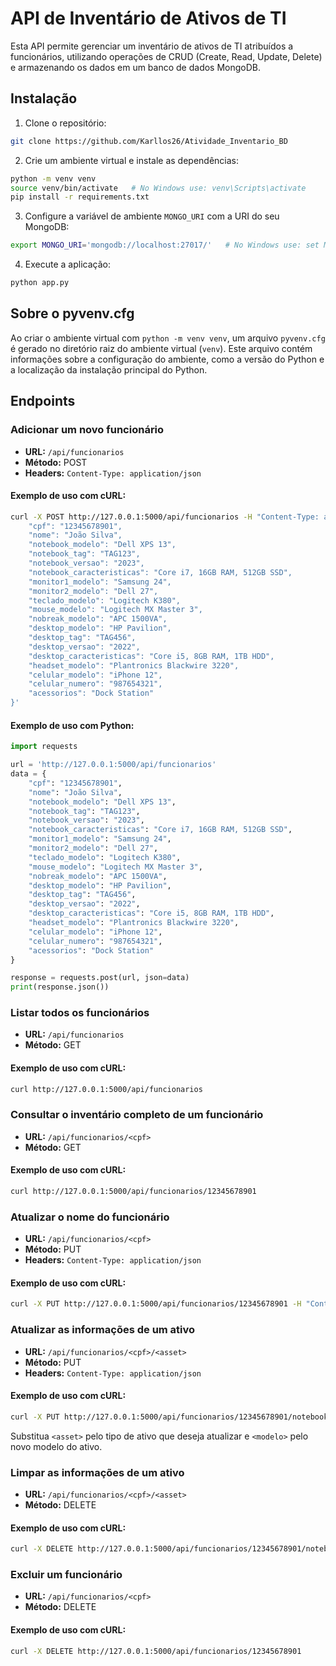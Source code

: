 # API de Inventário de Ativos de TI

Esta API permite gerenciar um inventário de ativos de TI atribuídos a funcionários, utilizando operações de CRUD (Create, Read, Update, Delete) e armazenando os dados em um banco de dados MongoDB.

## Instalação

1. Clone o repositório:

```bash
git clone https://github.com/Karllos26/Atividade_Inventario_BD
```

2. Crie um ambiente virtual e instale as dependências:

```bash
python -m venv venv
source venv/bin/activate   # No Windows use: venv\Scripts\activate
pip install -r requirements.txt
```

3. Configure a variável de ambiente `MONGO_URI` com a URI do seu MongoDB:

```bash
export MONGO_URI='mongodb://localhost:27017/'   # No Windows use: set MONGO_URI='mongodb://localhost:27017/'
```

4. Execute a aplicação:

```bash
python app.py
```

## Sobre o pyvenv.cfg

Ao criar o ambiente virtual com `python -m venv venv`, um arquivo `pyvenv.cfg` é gerado no diretório raiz do ambiente virtual (`venv`). Este arquivo contém informações sobre a configuração do ambiente, como a versão do Python e a localização da instalação principal do Python.

## Endpoints

### Adicionar um novo funcionário

- **URL:** `/api/funcionarios`
- **Método:** POST
- **Headers:** `Content-Type: application/json`

#### Exemplo de uso com cURL:

```bash
curl -X POST http://127.0.0.1:5000/api/funcionarios -H "Content-Type: application/json" -d '{
    "cpf": "12345678901",
    "nome": "João Silva",
    "notebook_modelo": "Dell XPS 13",
    "notebook_tag": "TAG123",
    "notebook_versao": "2023",
    "notebook_caracteristicas": "Core i7, 16GB RAM, 512GB SSD",
    "monitor1_modelo": "Samsung 24",
    "monitor2_modelo": "Dell 27",
    "teclado_modelo": "Logitech K380",
    "mouse_modelo": "Logitech MX Master 3",
    "nobreak_modelo": "APC 1500VA",
    "desktop_modelo": "HP Pavilion",
    "desktop_tag": "TAG456",
    "desktop_versao": "2022",
    "desktop_caracteristicas": "Core i5, 8GB RAM, 1TB HDD",
    "headset_modelo": "Plantronics Blackwire 3220",
    "celular_modelo": "iPhone 12",
    "celular_numero": "987654321",
    "acessorios": "Dock Station"
}'
```

#### Exemplo de uso com Python:

```python
import requests

url = 'http://127.0.0.1:5000/api/funcionarios'
data = {
    "cpf": "12345678901",
    "nome": "João Silva",
    "notebook_modelo": "Dell XPS 13",
    "notebook_tag": "TAG123",
    "notebook_versao": "2023",
    "notebook_caracteristicas": "Core i7, 16GB RAM, 512GB SSD",
    "monitor1_modelo": "Samsung 24",
    "monitor2_modelo": "Dell 27",
    "teclado_modelo": "Logitech K380",
    "mouse_modelo": "Logitech MX Master 3",
    "nobreak_modelo": "APC 1500VA",
    "desktop_modelo": "HP Pavilion",
    "desktop_tag": "TAG456",
    "desktop_versao": "2022",
    "desktop_caracteristicas": "Core i5, 8GB RAM, 1TB HDD",
    "headset_modelo": "Plantronics Blackwire 3220",
    "celular_modelo": "iPhone 12",
    "celular_numero": "987654321",
    "acessorios": "Dock Station"
}

response = requests.post(url, json=data)
print(response.json())
```

### Listar todos os funcionários

- **URL:** `/api/funcionarios`
- **Método:** GET

#### Exemplo de uso com cURL:

```bash
curl http://127.0.0.1:5000/api/funcionarios
```

### Consultar o inventário completo de um funcionário

- **URL:** `/api/funcionarios/<cpf>`
- **Método:** GET

#### Exemplo de uso com cURL:

```bash
curl http://127.0.0.1:5000/api/funcionarios/12345678901
```

### Atualizar o nome do funcionário

- **URL:** `/api/funcionarios/<cpf>`
- **Método:** PUT
- **Headers:** `Content-Type: application/json`

#### Exemplo de uso com cURL:

```bash
curl -X PUT http://127.0.0.1:5000/api/funcionarios/12345678901 -H "Content-Type: application/json" -d '{"nome": "João Silva Neto"}'
```

### Atualizar as informações de um ativo

- **URL:** `/api/funcionarios/<cpf>/<asset>`
- **Método:** PUT
- **Headers:** `Content-Type: application/json`

#### Exemplo de uso com cURL:

```bash
curl -X PUT http://127.0.0.1:5000/api/funcionarios/12345678901/notebook -H "Content-Type: application/json" -d '{"notebook": "Dell XPS 13"}'
```

Substitua `<asset>` pelo tipo de ativo que deseja atualizar e `<modelo>` pelo novo modelo do ativo.

### Limpar as informações de um ativo

- **URL:** `/api/funcionarios/<cpf>/<asset>`
- **Método:** DELETE

#### Exemplo de uso com cURL:

```bash
curl -X DELETE http://127.0.0.1:5000/api/funcionarios/12345678901/notebook
```

### Excluir um funcionário

- **URL:** `/api/funcionarios/<cpf>`
- **Método:** DELETE

#### Exemplo de uso com cURL:

```bash
curl -X DELETE http://127.0.0.1:5000/api/funcionarios/12345678901
```
